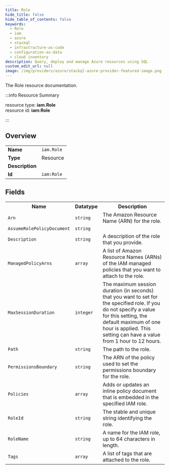 ```yaml
---
title: Role
hide_title: false
hide_table_of_contents: false
keywords:
  - Role
  - iam
  - azure
  - stackql
  - infrastructure-as-code
  - configuration-as-data
  - cloud inventory
description: Query, deploy and manage Azure resources using SQL
custom_edit_url: null
image: /img/providers/azure/stackql-azure-provider-featured-image.png
---
```

The Role resource documentation.

:::info Resource Summary

<div class="row">
<div class="providerDocColumn">
<span>resource type:&nbsp;<b>iam.Role</b></span><br />
<span>resource id:&nbsp;<b>iam:Role</b></span><br />
</div>
</div>

:::

## Overview
<table><tbody>
<tr><td><b>Name</b></td><td><code>iam.Role</code></td></tr>
<tr><td><b>Type</b></td><td>Resource</td></tr>
<tr><td><b>Description</b></td><td></td></tr>
<tr><td><b>Id</b></td><td><code>iam:Role</code></td></tr>
</tbody></table>

## Fields
<table><tbody>
<tr><th>Name</th><th>Datatype</th><th>Description</th></tr>
<tr><td><code>Arn</code></td><td><code>string</code></td><td>The Amazon Resource Name (ARN) for the role.</td></tr><tr><td><code>AssumeRolePolicyDocument</code></td><td><code>string</code></td><td></td></tr><tr><td><code>Description</code></td><td><code>string</code></td><td>A description of the role that you provide.</td></tr><tr><td><code>ManagedPolicyArns</code></td><td><code>array</code></td><td>A list of Amazon Resource Names (ARNs) of the IAM managed policies that you want to attach to the role. </td></tr><tr><td><code>MaxSessionDuration</code></td><td><code>integer</code></td><td>The maximum session duration (in seconds) that you want to set for the specified role. If you do not specify a value for this setting, the default maximum of one hour is applied. This setting can have a value from 1 hour to 12 hours. </td></tr><tr><td><code>Path</code></td><td><code>string</code></td><td>The path to the role.</td></tr><tr><td><code>PermissionsBoundary</code></td><td><code>string</code></td><td>The ARN of the policy used to set the permissions boundary for the role.</td></tr><tr><td><code>Policies</code></td><td><code>array</code></td><td>Adds or updates an inline policy document that is embedded in the specified IAM role. </td></tr><tr><td><code>RoleId</code></td><td><code>string</code></td><td>The stable and unique string identifying the role.</td></tr><tr><td><code>RoleName</code></td><td><code>string</code></td><td>A name for the IAM role, up to 64 characters in length.</td></tr><tr><td><code>Tags</code></td><td><code>array</code></td><td>A list of tags that are attached to the role.</td></tr>
</tbody></table>